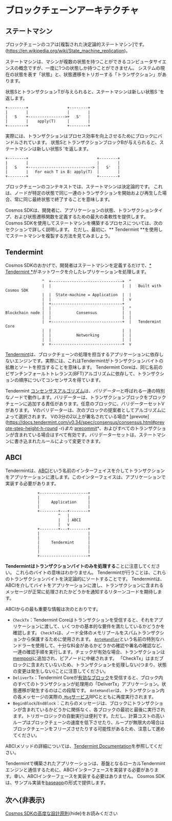 # ブロックチェーンアーキテクチャ

## ステートマシン

ブロックチェーンのコアは[複製された決定論的ステートマシン]です。(https://en.wikipedia.org/wiki/State_machine_replication)。

ステートマシンは、マシンが複数の状態を持つことができるコンピュータサイエンスの概念ですが、一度に1つの状態しか持つことができません。 システムの現在の状態を表す「状態」と、状態遷移をトリガーする「トランザクション」があります。

状態SとトランザクションTが与えられると、ステートマシンは新しい状態S 'を返します。 

```
+--------+                 +--------+
|        |                 |        |
|   S    +---------------->+   S'   |
|        |    apply(T)     |        |
+--------+                 +--------+
```

実際には、トランザクションはプロセス効率を向上させるためにブロックにバンドルされています。 状態SとトランザクションブロックBが与えられると、ステートマシンは新しい状態S 'を返します。 

```
+--------+                              +--------+
|        |                              |        |
|   S    +----------------------------> |   S'   |
|        |   For each T in B: apply(T)  |        |
+--------+                              +--------+
```

ブロックチェーンのコンテキストでは、ステートマシンは決定論的です。 これは、ノードが特定の状態で同じ一連のトランザクションを開始および再生した場合、常に同じ最終状態で終了することを意味します。

Cosmos SDKは、開発者に、アプリケーションの状態、トランザクションタイプ、および状態遷移関数を定義するための最大の柔軟性を提供します。 Cosmos SDKを使用してステートマシンを構築するプロセスについては、次のセクションで詳しく説明します。 ただし、最初に、** Tendermint **を使用してステートマシンを複製する方法を見てみましょう。

## Tendermint

Cosmos SDKのおかげで、開発者はステートマシンを定義するだけで、[* Tendermint *](https://tendermint.com/docs/introduction/what-is-tendermint.html)がネットワークを介したレプリケーションを処理します。

```
                ^  +-------------------------------+  ^
                |  |                               |  |   Built with Cosmos SDK
                |  |  State-machine = Application  |  |
                |  |                               |  v
                |  +-------------------------------+
                |  |                               |  ^
Blockchain node |  |           Consensus           |  |
                |  |                               |  |
                |  +-------------------------------+  |   Tendermint Core
                |  |                               |  |
                |  |           Networking          |  |
                |  |                               |  |
                v  +-------------------------------+  v
```

[Tendermint](https://docs.tendermint.com/v0.34/introduction/what-is-tendermint.html)は、ブロックチェーンの処理を担当するアプリケーションに依存しないエンジンです。実際には、これはTendermintがトランザクションバイトの拡散とソートを担当することを意味します。 Tendermint Coreは、同じ名前のビザンチンフォールトトレランス(BFT)アルゴリズムに依存して、トランザクションの順序についてコンセンサスを得ています。

Tendermint [コンセンサスアルゴリズム](https://docs.tendermint.com/v0.34/introduction/what-is-tendermint.html#consensus-overview)は、*バリデーター*と呼ばれる一連の特別なノードで動作します。バリデーターは、トランザクションブロックをブロックチェーンに追加する責任があります。任意のブロックに、バリデーターセットVがあります。 Vのバリデーターは、次のブロックの提案者としてアルゴリズムによって選択されます。 Vの3分の2以上が署名されている場合* [prevote](https://docs.tendermint.com/v0.34/spec/consensus/consensus.html#prevote-step-height-h-round -r)*また* [precommit](https://docs.tendermint.com/v0.34/spec/consensus/consensus.html#precommit-step-height-h-round-r)*、およびすべてのトランザクションが含まれている場合はすべて有効です。バリデーターセットは、ステートマシンに書き込まれたルールによって変更できます。

## ABCI

Tendermintは、[ABCI](https://docs.tendermint.com/v0.34/spec/abci/)という名前のインターフェイスを介してトランザクションをアプリケーションに渡します。このインターフェイスは、アプリケーションで実装する必要があります。 

```
              +---------------------+
              |                     |
              |     Application     |
              |                     |
              +--------+---+--------+
                       ^   |
                       |   | ABCI
                       |   v
              +--------+---+--------+
              |                     |
              |                     |
              |     Tendermint      |
              |                     |
              |                     |
              +---------------------+
```

**Tendermintはトランザクションバイトのみを処理する**ことに注意してください。 これらのバイトの意味はわかりません。 Tendermintが行うことは、これらのトランザクションバイトを決定論的にソートすることです。 Tendermintは、ABCIを介してバイトをアプリケーションに渡し、トランザクションに含まれるメッセージが正常に処理されたかどうかを通知するリターンコードを期待します。

ABCIからの最も重要な情報は次のとおりです。

- `CheckTx`：Tendermint Coreはトランザクションを受信すると、それをアプリケーションに渡して、いくつかの基本的な要件を満たしているかどうかを確認します。 `CheckTx`は、ノード全体のメモリプールをスパムトランザクションから保護するために使用されます。 [`AnteHandler`](../basics/gas-fees.md＃antehandler)という名前の特別なハンドラーを使用して、十分な料金があるかどうかの確認や署名の確認など、一連の確認手順を実行します。チェックが有効な場合、トランザクションは[mempool](https://docs.tendermint.com/v0.34/tendermint-core/mempool.html#mempool)に追加され、ピアノードに中継されます。 「CheckTx」はまだブロックに含まれていないため、トランザクションを処理しない(つまり、状態の変更は発生しない)ことに注意してください。
- `DeliverTx`：Tendermint Coreが[有効なブロック](https://docs.tendermint.com/v0.34/spec/blockchain/blockchain.html#validation)を受信すると、ブロック内のすべてのトランザクションが処理用の「DeliverTx」アプリケーション。状態遷移が発生するのはこの段階です。 `AnteHandler`は、トランザクション内の各メッセージの実際の[` Msg`サービス](../building-modules/msg-services.md)RPCとともに再度実行されます。
- `BeginBlock`/`EndBlock`：これらのメッセージは、ブロックにトランザクションが含まれているかどうかに関係なく、各ブロックの最初と最後に実行されます。トリガーロジックの自動実行は便利です。ただし、計算コストの高いループはブロックチェーンの速度を低下させたり、ループが無限大の場合はブロックチェーンをフリーズさせたりする可能性があるため、注意して進めてください。

ABCIメソッドの詳細については、[Tendermint Documentation](https://docs.tendermint.com/v0.34/spec/abci/abci.html#overview)を参照してください。

Tendermintで構築されたアプリケーションは、基盤となるローカルTendermintエンジンと通信するために、ABCIインターフェースを実装する必要があります。幸い、ABCIインターフェースを実装する必要はありません。 Cosmos SDKは、サンプル実装を[baseapp](./sdk-design.md＃baseapp)の形式で提供します。

## 次へ{非表示}

[Cosmos SDKの高度な設計原則](./sdk-design.md){hide}をお読みください